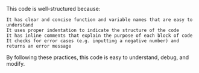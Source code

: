 This code is well-structured because:

    It has clear and concise function and variable names that are easy to understand
    It uses proper indentation to indicate the structure of the code
    It has inline comments that explain the purpose of each block of code
    It checks for error cases (e.g. inputting a negative number) and returns an error message

By following these practices, this code is easy to understand, debug, and modify.